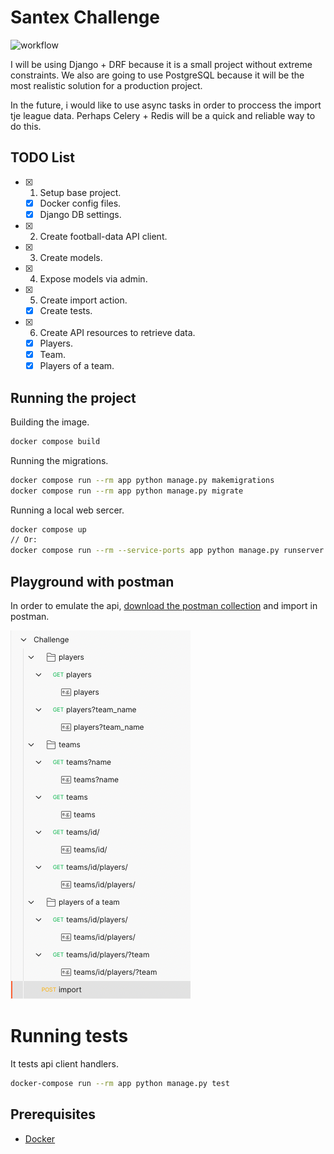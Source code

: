 # Santex Challenge

![workflow](https://github.com/oskargicast/be-challenge-ogiraldo/actions/workflows/main.yml/badge.svg)

I will be using Django + DRF because it is a small project without extreme constraints.
We also are going to use PostgreSQL because it will be the most realistic solution for a production project.

In the future, i would like to use async tasks in order to proccess the import tje league data.
Perhaps Celery + Redis will be a quick and reliable way to do this.

## TODO List

- [x] 1. Setup base project.
    - [x] Docker config files.
    - [x] Django DB settings.
- [x] 2. Create football-data API client.
- [x] 3. Create models.
- [x] 4. Expose models via admin.
- [x] 5. Create import action.
    - [x] Create tests.
- [x] 6. Create API resources to retrieve data.
    - [x] Players.
    - [x] Team.
    - [x] Players of a team.

## Running the project

Building the image.
```bash
docker compose build
```

Running the migrations.
```bash
docker compose run --rm app python manage.py makemigrations
docker compose run --rm app python manage.py migrate
```

Running a local web sercer.
```bash
docker compose up
// Or:
docker compose run --rm --service-ports app python manage.py runserver 0.0.0.0:8000
```

## Playground with postman

In order to emulate the api, [download the postman collection](https://github.com/oskargicast/be-challenge-ogiraldo/blob/develop/resources/Challenge.postman_collection.json) and import in postman.

![Postman collection overview](https://github.com/oskargicast/be-challenge-ogiraldo/blob/develop/resources/postman.png)

# Running tests

It tests api client handlers.
```bash
docker-compose run --rm app python manage.py test
```

## Prerequisites

- [Docker](https://docs.docker.com/docker-for-mac/install/)
